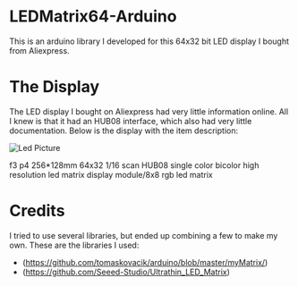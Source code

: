 # LEDMatrix64-Arduino
This is an arduino library I developed for this 64x32 bit LED display I bought from Aliexpress.

# The Display
The LED display I bought on Aliexpress had very little information online. All I knew is that it had an HUB08 interface, which also had very little documentation. Below is the display with the item description:

![Led Picture](http://i.imgur.com/KKMICDl.jpg)

f3 p4 256*128mm 64x32 1/16 scan HUB08 single color bicolor high resolution led matrix display module/8x8 rgb led matrix

# Credits
I tried to use several libraries, but ended up combining a few to make my own. These are the libraries I used:

  - (https://github.com/tomaskovacik/arduino/blob/master/myMatrix/)
  - (https://github.com/Seeed-Studio/Ultrathin_LED_Matrix)
